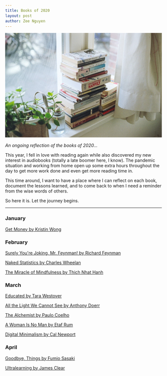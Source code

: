 ```yaml
---
title: Books of 2020
layout: post
author: Zee Nguyen
---
```


![Books by florencia-viadana](/assets/florencia-viadana-1J8k0qqUfYY-unsplash.jpg)

*An ongoing reflection of the books of 2020...*

This year, I fell in love with reading again while also discovered my new interest in audiobooks (totally a late boomer here, I know). The pandemic situation and working from home open up some extra hours throughout the day to get more work done and even get more reading time in.

This time around, I want to have a place where I can reflect on each book, document the lessons learned, and to come back to when I need a reminder from the wise words of others.

So here it is. Let the journey begins.

---

### January

[Get Money by Kristin Wong](https://www.amazon.com/Get-Money-Live-Life-Afford/dp/0316515655)

### February

[Surely You're Joking, Mr. Feynman! by Richard Feynman](https://www.amazon.com/Surely-Feynman-Adventures-Curious-Character/dp/0393316041)

[Naked Statistics by Charles Wheelan](https://www.amazon.com/Naked-Statistics-Stripping-Dread-Data/dp/1480590185)

[The Miracle of Mindfulness by Thich Nhat Hanh](https://www.amazon.com/Miracle-Mindfulness-Introduction-Practice-Meditation/dp/0807012394)

### March

[Educated by Tara Westover](https://www.amazon.com/Educated-Memoir-Tara-Westover/dp/0399590501)

[All the Light We Cannot See by Anthony Doerr](https://www.amazon.com/All-Light-We-Cannot-See/dp/1501173219)

[The Alchemist by Paulo Coelho](https://www.amazon.com/Alchemist-Paulo-Coelho/dp/0061122416)

[A Woman Is No Man by Etaf Rum](https://www.amazon.com/Woman-No-Man-Novel/dp/0062699768)

[Digital Minimalism by Cal Newport](https://www.amazon.com/Digital-Minimalism-Choosing-Focused-Noisy/dp/0525536515)

### April

[Goodbye, Things by Fumio Sasaki](https://www.amazon.com/Goodbye-Things-New-Japanese-Minimalism/dp/0393609030)

[Ultralearning by James Clear](https://www.amazon.com/Ultralearning-Master-Outsmart-Competition-Accelerate-ebook/dp/B07K6MF8MD)
